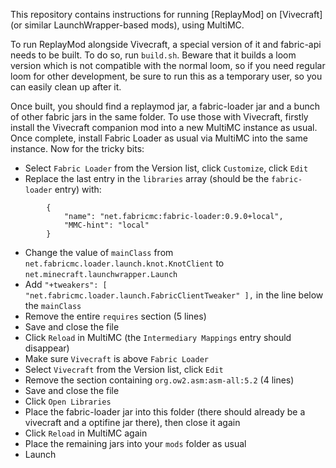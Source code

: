 This repository contains instructions for running [ReplayMod] on [Vivecraft] (or similar LaunchWrapper-based mods), using MultiMC.

To run ReplayMod alongside Vivecraft, a special version of it and fabric-api needs to be built.
To do so, run `build.sh`. Beware that it builds a loom version which is not compatible with the normal loom, so if you need regular loom for other development, be sure to run this as a temporary user, so you can easily clean up after it.

Once built, you should find a replaymod jar, a fabric-loader jar and a bunch of other fabric jars in the same folder.
To use those with Vivecraft, firstly install the Vivecraft companion mod into a new MultiMC instance as usual.
Once complete, install Fabric Loader as usual via MultiMC into the same instance.
Now for the tricky bits:
- Select `Fabric Loader` from the Version list, click `Customize`, click `Edit`
- Replace the last entry in the `libraries` array (should be the `fabric-loader` entry) with:
```
        {
            "name": "net.fabricmc:fabric-loader:0.9.0+local",
            "MMC-hint": "local"
        }
```
- Change the value of `mainClass` from `net.fabricmc.loader.launch.knot.KnotClient` to `net.minecraft.launchwrapper.Launch`
- Add `"+tweakers": [ "net.fabricmc.loader.launch.FabricClientTweaker" ],` in the line below the `mainClass`
- Remove the entire `requires` section (5 lines)
- Save and close the file
- Click `Reload` in MultiMC (the `Intermediary Mappings` entry should disappear)
- Make sure `Vivecraft` is above `Fabric Loader`
- Select `Vivecraft` from the Version list, click `Edit`
- Remove the section containing `org.ow2.asm:asm-all:5.2` (4 lines)
- Save and close the file
- Click `Open Libraries`
- Place the fabric-loader jar into this folder (there should already be a vivecraft and a optifine jar there), then close it again
- Click `Reload` in MultiMC again
- Place the remaining jars into your `mods` folder as usual
- Launch
